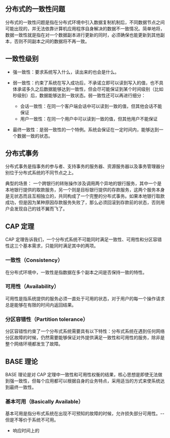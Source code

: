 ## 分布式的一致性问题
分布式的一致性问题是指在分布式环境中引入数据复制机制后，不同数据节点之间可能出现的，并无法依靠计算机应用程序自身解决的数据不一致情况。简单地将，数据一致性就是指在对一个数据副本进行更新的同时，必须确保也能更新到其他副本，否则不同副本之间的数据将不再一致。

## 一致性级别
* 强一致性：要求系统写入什么，读出来的也会是什么。

* 弱一致性：约束了系统在写入成功后，不承诺立即可以读到写入的值，也不具体承诺多久之后数据能够达到一致性，但会尽可能保证到某个时间级别（比如秒级别）后，数据能够达到一致状态。弱一致性还可以再进行细分：
  * 会话一致性：在同一个客户端会话中可以读到一致的值，但其他会话不能保证
  * 用户一致性：在同一个用户中可以读到一致的值，但其他用户不能保证

* 最终一致性：是弱一致性的一个特例。系统会保证在一定时间内，能够达到一个数据一致的状态。

## 分布式事务
分布式事务是指事务的参与者、支持事务的服务器、资源服务器以及事务管理器分别位于分布式系统的不同节点之上。

典型的场景：
一个跨银行的转账操作涉及调用两个异地的银行服务，其中一个是本地银行提供的取款服务，另一个则是目标银行提供的存款服务，这两个服务本身是无状态而且互相独立的，共同构成了一个完整的分布式事务。如果本地银行取款成功，但是因为某种原因存款服务失败了，那么必须回滚到存款前的状态，否则用户会发现自己的钱不翼而飞了。

## CAP 定理
CAP 定理告诉我们，一个分布式系统不可能同时满足一致性、可用性和分区容错性这三个基本需求，只能同时满足其中的两项。

### 一致性（Consistency）
在分布式环境中，一致性是指数据在多个副本之间是否保持一致的特性。
### 可用性（Availability）
可用性是指系统提供的服务必须一直处于可用的状态，对于用户的每一个操作请求总是能够在有限的时间内返回结果。
### 分区容错性（Partition tolerance）
分区容错性约束了一个分布式系统需要具有以下特性：分布式系统在遇到任何网络分区故障的时候，仍然需要能够保证对外提供满足一致性和可用性的服务，除非是整个网络环境都发生了故障。

## BASE 理论
BASE 理论是对 CAP 定理中一致性和可用性权衡的结果，核心思想是即使无法做到强一致性，但每个应用都可以根据自身的业务特点，采用适当的方式来使系统达到最终一致性。

### 基本可用（Basically Available）
基本可用是指分布式系统在出现不可预知的故障的时候，允许损失部分可用性。--但是不等价于系统不可用。
* 响应时间上的




